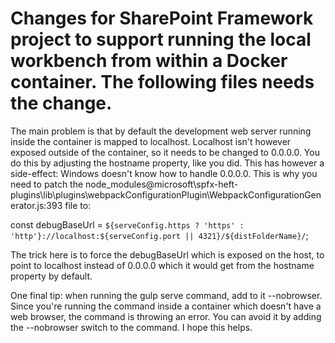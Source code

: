 
# Changes for SharePoint Framework  project to support running the local workbench from within a Docker container. The following files needs the change.

The main problem is that by default the development web server running inside the container is mapped to localhost. Localhost isn't however exposed outside of the container, so it needs to be changed to 0.0.0.0. You do this by adjusting the hostname property, like you did. This has however a side-effect: Windows doesn't know how to handle 0.0.0.0. This is why you need to patch the node_modules\@microsoft\spfx-heft-plugins\lib\plugins\webpackConfigurationPlugin\WebpackConfigurationGenerator.js:393 file to:

const debugBaseUrl = `${serveConfig.https ? 'https' : 'http'}://localhost:${serveConfig.port || 4321}/${distFolderName}/`;

The trick here is to force the debugBaseUrl which is exposed on the host, to point to localhost instead of 0.0.0.0 which it would get from the hostname property by default.

One final tip: when running the gulp serve command, add to it --nobrowser. Since you're running the command inside a container which doesn't have a web browser, the command is throwing an error. You can avoid it by adding the --nobrowser switch to the command. I hope this helps.